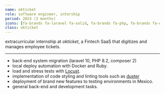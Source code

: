 ```yaml
---
name: okticket
role: software engineer, intership
period: 2023 (3 months)
icons: [fa-brands fa-laravel fa-solid, fa-brands fa-php, fa-brands fa-docker, devicon-ruby-plain]
class: okticket
---
```

extracurricular internship at *okticket*, a Fintech SaaS that digitizes and manages employee tickets.

---

- back-end system migration (laravel 10, PHP 8.2, composer 2)
- local deploy automation with Docker and Ruby.
- load and stress tests with [Locust](https://locust.io/).
- implementation of code styling and linting tools such as [duster](https://github.com/tighten/duster)
- deployment of brand new features to testing environments in Mexico.
- general back-end and development tasks.

